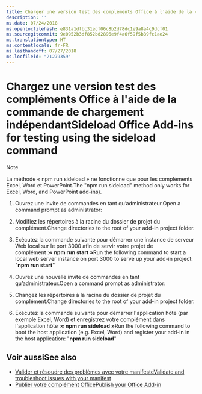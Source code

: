 ```yaml
---
title: Charger une version test des compléments Office à l'aide de la commande de chargement indépendant
description: ''
ms.date: 07/24/2018
ms.openlocfilehash: e831a1dfbc31ecf06c8b2d78dc1e9a8a4c9dcf01
ms.sourcegitcommit: 9e0952b3df852bd2896e9f4a6f59f5b89fc1ae24
ms.translationtype: HT
ms.contentlocale: fr-FR
ms.lasthandoff: 07/27/2018
ms.locfileid: "21279359"
---
```

# <a name="sideload-office-add-ins-for-testing-using-the-sideload-command"></a><span data-ttu-id="0dc5f-102">Chargez une version test des compléments Office à l'aide de la **commande de chargement indépendant**</span><span class="sxs-lookup"><span data-stu-id="0dc5f-102">Sideload Office Add-ins for testing using the **sideload command**</span></span>
 >[!NOTE]
><span data-ttu-id="0dc5f-103">La méthode « npm run sideload » ne fonctionne que pour les compléments Excel, Word et PowerPoint.</span><span class="sxs-lookup"><span data-stu-id="0dc5f-103">The "npm run sideload" method only works for Excel, Word, and PowerPoint add-ins).</span></span>

1. <span data-ttu-id="0dc5f-104">Ouvrez une invite de commandes en tant qu’administrateur.</span><span class="sxs-lookup"><span data-stu-id="0dc5f-104">Open a command prompt as administrator:</span></span>

2. <span data-ttu-id="0dc5f-105">Modifiez les répertoires à la racine du dossier de projet du complément.</span><span class="sxs-lookup"><span data-stu-id="0dc5f-105">Change directories to the root of your add-in project folder.</span></span>

3. <span data-ttu-id="0dc5f-106">Exécutez la commande suivante pour démarrer une instance de serveur Web local sur le port 3000 afin de servir votre projet de complément :**« npm run start »**</span><span class="sxs-lookup"><span data-stu-id="0dc5f-106">Run the following command to start a local web server instance on port 3000 to serve up your add-in project: "**npm run start**"</span></span>

4. <span data-ttu-id="0dc5f-107">Ouvrez une nouvelle invite de commandes en tant qu’administrateur.</span><span class="sxs-lookup"><span data-stu-id="0dc5f-107">Open a command prompt as administrator:</span></span>

5. <span data-ttu-id="0dc5f-108">Changez les répertoires à la racine du dossier de projet du complément.</span><span class="sxs-lookup"><span data-stu-id="0dc5f-108">Change directories to the root of your add-in project folder.</span></span>

6. <span data-ttu-id="0dc5f-109">Exécutez la commande suivante pour démarrer l'application hôte (par exemple Excel, Word) et enregistrez votre complément dans l'application hôte :**« npm run sideload »**</span><span class="sxs-lookup"><span data-stu-id="0dc5f-109">Run the following command to boot the host application (e.g. Excel, Word) and register your add-in in the host application: "**npm run sideload**"</span></span>

## <a name="see-also"></a><span data-ttu-id="0dc5f-110">Voir aussi</span><span class="sxs-lookup"><span data-stu-id="0dc5f-110">See also</span></span>

- [<span data-ttu-id="0dc5f-111">Valider et résoudre des problèmes avec votre manifeste</span><span class="sxs-lookup"><span data-stu-id="0dc5f-111">Validate and troubleshoot issues with your manifest</span></span>](troubleshoot-manifest.md)
- [<span data-ttu-id="0dc5f-112">Publier votre complément Office</span><span class="sxs-lookup"><span data-stu-id="0dc5f-112">Publish your Office Add-in</span></span>](../publish/publish.md)